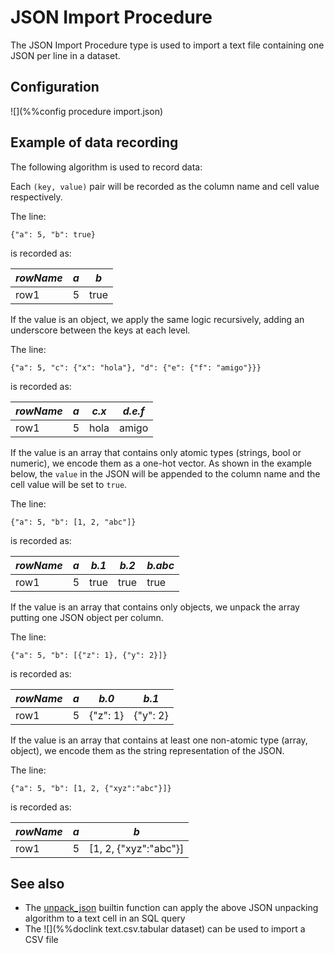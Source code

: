 # JSON Import Procedure

The JSON Import Procedure type is used to import a text file containing
one JSON per line in a dataset.


## Configuration

![](%%config procedure import.json)

## Example of data recording

The following algorithm is used to record data:

Each `(key, value)` pair will be recorded as the column name and cell value respectively.

The line:

    {"a": 5, "b": true}

is recorded as:

| *rowName* | *a* | *b* |
|-----------|-----|-----|
| row1 | 5 | true |

If the value is an object, we apply the same logic recursively, adding an underscore
between the keys at each level.

The line:

    {"a": 5, "c": {"x": "hola"}, "d": {"e": {"f": "amigo"}}}

is recorded as:

| *rowName* | *a* | *c.x* | *d.e.f* |
|-----------|-----|-------|---------|
| row1 | 5 | hola | amigo |


If the value is an array that contains only atomic types (strings, bool or numeric), we
encode them as a one-hot vector. As shown in the example below, the `value` in the JSON
will be appended to the column name and the cell value will be set to `true`. 


The line:

    {"a": 5, "b": [1, 2, "abc"]}

is recorded as:

| *rowName* | *a* | *b.1* | *b.2* | *b.abc* |
|-----------|-----|-----|-------|-----------|
| row1 | 5 | true | true | true |

If the value is an array that contains only objects, we unpack the array putting one
JSON object per column.

The line:

    {"a": 5, "b": [{"z": 1}, {"y": 2}]}

is recorded as:

| *rowName* | *a* | *b.0* | *b.1* |
|-----------|-----|-----|-------|
| row1 | 5 | {"z": 1} | {"y": 2} |

If the value is an array that contains at least one non-atomic type (array, object), we
encode them as the string representation of the JSON.

The line:

    {"a": 5, "b": [1, 2, {"xyz":"abc"}]}

is recorded as:

| *rowName* | *a* | *b* |
|-----------|-----|-----|
| row1 | 5 | [1, 2, {"xyz":"abc"}] |

## See also

* The [unpack_json](../sql/ValueExpression.md.html#unpack_json) builtin function can apply the above
JSON unpacking algorithm to a text cell in an SQL query
* The ![](%%doclink text.csv.tabular dataset) can be used to import a CSV file

